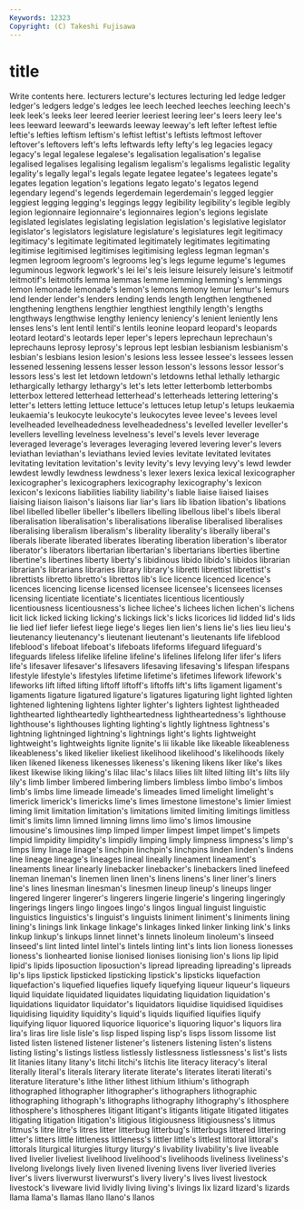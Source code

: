 ```yaml
---
Keywords: 12323 
Copyright: (C) Takeshi Fujisawa
---
```


# title

Write contents here.
lecturers lecture's lectures lecturing
led ledge ledger ledger's ledgers ledge's ledges lee leech leeched
leeches leeching leech's leek leek's leeks leer leered leerier leeriest
leering leer's leers leery lee's lees leeward leeward's leewards leeway
leeway's left lefter leftest leftie leftie's lefties leftism leftism's leftist
leftist's leftists leftmost leftover leftover's leftovers left's lefts leftwards lefty
lefty's leg legacies legacy legacy's legal legalese legalese's legalisation legalisation's
legalise legalised legalises legalising legalism legalism's legalisms legalistic legality legality's
legally legal's legals legate legatee legatee's legatees legate's legates legation
legation's legations legato legato's legatos legend legendary legend's legends legerdemain
legerdemain's legged leggier leggiest legging legging's leggings leggy legibility legibility's
legible legibly legion legionnaire legionnaire's legionnaires legion's legions legislate legislated
legislates legislating legislation legislation's legislative legislator legislator's legislators legislature legislature's
legislatures legit legitimacy legitimacy's legitimate legitimated legitimately legitimates legitimating legitimise
legitimised legitimises legitimising legless legman legman's legmen legroom legroom's legrooms
leg's legs legume legume's legumes leguminous legwork legwork's lei lei's
leis leisure leisurely leisure's leitmotif leitmotif's leitmotifs lemma lemmas lemme
lemming lemming's lemmings lemon lemonade lemonade's lemon's lemons lemony lemur
lemur's lemurs lend lender lender's lenders lending lends length lengthen
lengthened lengthening lengthens lengthier lengthiest lengthily length's lengths lengthways lengthwise
lengthy leniency leniency's lenient leniently lens lenses lens's lent lentil
lentil's lentils leonine leopard leopard's leopards leotard leotard's leotards leper
leper's lepers leprechaun leprechaun's leprechauns leprosy leprosy's leprous lept lesbian
lesbianism lesbianism's lesbian's lesbians lesion lesion's lesions less lessee lessee's
lessees lessen lessened lessening lessens lesser lesson lesson's lessons lessor
lessor's lessors less's lest let letdown letdown's letdowns lethal lethally
lethargic lethargically lethargy lethargy's let's lets letter letterbomb letterbombs letterbox
lettered letterhead letterhead's letterheads lettering lettering's letter's letters letting lettuce
lettuce's lettuces letup letup's letups leukaemia leukaemia's leukocyte leukocyte's leukocytes
levee levee's levees level levelheaded levelheadedness levelheadedness's levelled leveller leveller's
levellers levelling levelness levelness's level's levels lever leverage leveraged leverage's
leverages leveraging levered levering lever's levers leviathan leviathan's leviathans levied
levies levitate levitated levitates levitating levitation levitation's levity levity's levy
levying levy's lewd lewder lewdest lewdly lewdness lewdness's lexer lexers
lexica lexical lexicographer lexicographer's lexicographers lexicography lexicography's lexicon lexicon's lexicons
liabilities liability liability's liable liaise liaised liaises liaising liaison liaison's
liaisons liar liar's liars lib libation libation's libations libel libelled
libeller libeller's libellers libelling libellous libel's libels liberal liberalisation liberalisation's
liberalisations liberalise liberalised liberalises liberalising liberalism liberalism's liberality liberality's liberally
liberal's liberals liberate liberated liberates liberating liberation liberation's liberator liberator's
liberators libertarian libertarian's libertarians liberties libertine libertine's libertines liberty liberty's
libidinous libido libido's libidos librarian librarian's librarians libraries library library's
libretti librettist librettist's librettists libretto libretto's librettos lib's lice licence
licenced licence's licences licencing license licensed licensee licensee's licensees licenses
licensing licentiate licentiate's licentiates licentious licentiously licentiousness licentiousness's lichee lichee's
lichees lichen lichen's lichens licit lick licked licking licking's lickings
lick's licks licorices lid lidded lid's lids lie lied lief
liefer liefest liege liege's lieges lien lien's liens lie's lies
lieu lieu's lieutenancy lieutenancy's lieutenant lieutenant's lieutenants life lifeblood lifeblood's
lifeboat lifeboat's lifeboats lifeforms lifeguard lifeguard's lifeguards lifeless lifelike lifeline
lifeline's lifelines lifelong lifer lifer's lifers life's lifesaver lifesaver's lifesavers
lifesaving lifesaving's lifespan lifespans lifestyle lifestyle's lifestyles lifetime lifetime's lifetimes
lifework lifework's lifeworks lift lifted lifting liftoff liftoff's liftoffs lift's
lifts ligament ligament's ligaments ligature ligatured ligature's ligatures ligaturing light
lighted lighten lightened lightening lightens lighter lighter's lighters lightest lightheaded
lighthearted lightheartedly lightheartedness lightheartedness's lighthouse lighthouse's lighthouses lighting lighting's lightly
lightness lightness's lightning lightninged lightning's lightnings light's lights lightweight lightweight's
lightweights lignite lignite's lii likable like likeable likeableness likeableness's liked
likelier likeliest likelihood likelihood's likelihoods likely liken likened likeness likenesses
likeness's likening likens liker like's likes likest likewise liking liking's
lilac lilac's lilacs lilies lilt lilted lilting lilt's lilts lily
lily's limb limber limbered limbering limbers limbless limbo limbo's limbos
limb's limbs lime limeade limeade's limeades limed limelight limelight's limerick
limerick's limericks lime's limes limestone limestone's limier limiest liming limit
limitation limitation's limitations limited limiting limitings limitless limit's limits limn
limned limning limns limo limo's limos limousine limousine's limousines limp
limped limper limpest limpet limpet's limpets limpid limpidity limpidity's limpidly
limping limply limpness limpness's limp's limps limy linage linage's linchpin
linchpin's linchpins linden linden's lindens line lineage lineage's lineages lineal
lineally lineament lineament's lineaments linear linearly linebacker linebacker's linebackers lined
linefeed lineman lineman's linemen linen linen's linens linens's liner liner's
liners line's lines linesman linesman's linesmen lineup lineup's lineups linger
lingered lingerer lingerer's lingerers lingerie lingerie's lingering lingeringly lingerings lingers
lingo lingoes lingo's lingos lingual linguist linguistic linguistics linguistics's linguist's
linguists liniment liniment's liniments lining lining's linings link linkage linkage's
linkages linked linker linking link's links linkup linkup's linkups linnet
linnet's linnets linoleum linoleum's linseed linseed's lint linted lintel lintel's
lintels linting lint's lints lion lioness lionesses lioness's lionhearted lionise
lionised lionises lionising lion's lions lip lipid lipid's lipids liposuction
liposuction's lipread lipreading lipreading's lipreads lip's lips lipstick lipsticked lipsticking
lipstick's lipsticks liquefaction liquefaction's liquefied liquefies liquefy liquefying liqueur liqueur's
liqueurs liquid liquidate liquidated liquidates liquidating liquidation liquidation's liquidations liquidator
liquidator's liquidators liquidise liquidised liquidises liquidising liquidity liquidity's liquid's liquids
liquified liquifies liquify liquifying liquor liquored liquorice liquorice's liquoring liquor's
liquors lira lira's liras lire lisle lisle's lisp lisped lisping
lisp's lisps lissom lissome list listed listen listened listener listener's
listeners listening listen's listens listing listing's listings listless listlessly listlessness
listlessness's list's lists lit litanies litany litany's litchi litchi's litchis
lite literacy literacy's literal literally literal's literals literary literate literate's
literates literati literati's literature literature's lithe lither lithest lithium lithium's
lithograph lithographed lithographer lithographer's lithographers lithographic lithographing lithograph's lithographs lithography
lithography's lithosphere lithosphere's lithospheres litigant litigant's litigants litigate litigated litigates
litigating litigation litigation's litigious litigiousness litigiousness's litmus litmus's litre litre's
litres litter litterbug litterbug's litterbugs littered littering litter's litters little
littleness littleness's littler little's littlest littoral littoral's littorals liturgical liturgies
liturgy liturgy's livability livability's live liveable lived livelier liveliest livelihood
livelihood's livelihoods liveliness liveliness's livelong livelongs lively liven livened livening
livens liver liveried liveries liver's livers liverwurst liverwurst's livery livery's
lives livest livestock livestock's liveware livid lividly living living's livings
lix lizard lizard's lizards llama llama's llamas llano llano's llanos
